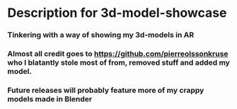 # Description for 3d-model-showcase

### Tinkering with a way of showing my 3d-models in AR

### Almost all credit goes to https://github.com/pierreolssonkruse who I blatantly stole most of from, removed stuff and added my model.

### Future releases will probably feature more of my crappy models made in Blender

